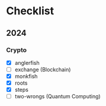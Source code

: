 # Checklist

## 2024

### Crypto

- [x] anglerfish
- [ ] exchange (Blockchain)
- [x] monkfish
- [x] roots
- [x] steps
- [ ] two-wrongs (Quantum Computing)
